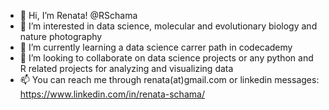 - 👋 Hi, I’m Renata! @RSchama
- 👀 I’m interested in data science, molecular and evolutionary biology and nature photography
- 🌱 I’m currently learning a data science carrer path in codecademy
- 💞️ I’m looking to collaborate on data science projects or any python and R related projects for analyzing and visualizing data
- 📫 You can reach me through renata(at)gmail.com or linkedin messages: https://www.linkedin.com/in/renata-schama/

<!---
RSchama/RSchama is a ✨ special ✨ repository because its `README.md` (this file) appears on your GitHub profile.
You can click the Preview link to take a look at your changes.
--->
